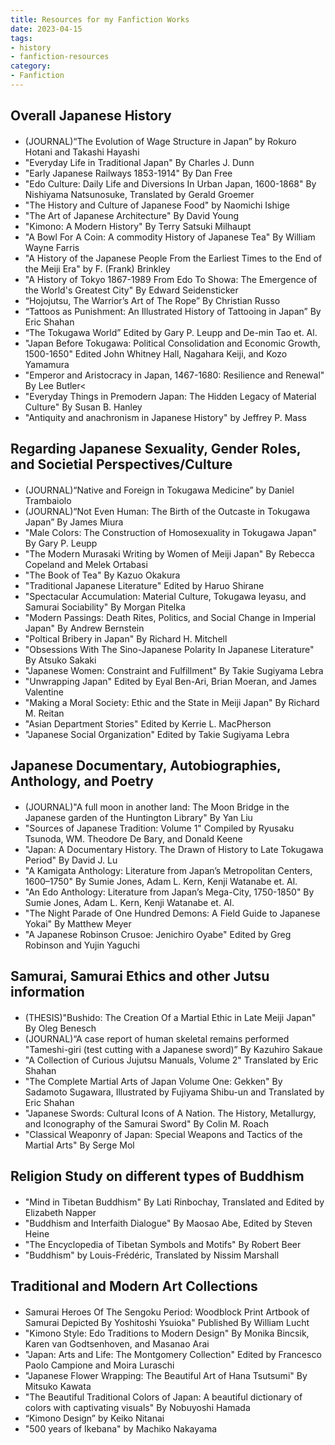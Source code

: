 ```yaml
---
title: Resources for my Fanfiction Works
date: 2023-04-15
tags:
- history
- fanfiction-resources
category: 
- Fanfiction
---
```

## Overall Japanese History
#### 
* (JOURNAL)“The Evolution of Wage Structure in Japan” by Rokuro Hotani and Takashi Hayashi
* "Everyday Life in Traditional Japan" By Charles J. Dunn
* "Early Japanese Railways 1853-1914" By Dan Free
* "Edo Culture: Daily Life and Diversions In Urban Japan, 1600-1868" By Nishiyama Natsunosuke, Translated by Gerald Groemer
* "The History and Culture of Japanese Food" by Naomichi Ishige
* "The Art of Japanese Architecture" By David Young
* "Kimono: A Modern History" By Terry Satsuki Milhaupt
* "A Bowl For A Coin: A commodity History of Japanese Tea" By William Wayne Farris
* "A History of the Japanese People From the Earliest Times to the End of the Meiji Era" by F. (Frank) Brinkley
* "A History of Tokyo 1867-1989 From Edo To Showa: The Emergence of the World's Greatest City" By Edward Seidensticker
* “Hojojutsu, The Warrior’s Art of The Rope” By Christian Russo
* “Tattoos as Punishment: An Illustrated History of Tattooing in Japan” By Eric Shahan
* “The Tokugawa World” Edited by Gary P. Leupp and De-min Tao et. Al.
* "Japan Before Tokugawa: Political Consolidation and Economic Growth, 1500-1650" Edited John Whitney Hall, Nagahara Keiji, and Kozo Yamamura
* "Emperor and Aristocracy in Japan, 1467-1680: Resilience and Renewal" By Lee Butler<
* "Everyday Things in Premodern Japan: The Hidden Legacy of Material Culture" By Susan B. Hanley
* "Antiquity and anachronism in Japanese History" by  Jeffrey P. Mass

## Regarding Japanese Sexuality, Gender Roles, and Societial Perspectives/Culture
#### 
* (JOURNAL)“Native and Foreign in Tokugawa Medicine” by Daniel Trambaiolo</li>
* (JOURNAL)“Not Even Human: The Birth of the Outcaste in Tokugawa Japan” By James Miura</li>
* "Male Colors: The Construction of Homosexuality in Tokugawa Japan" By Gary P. Leupp</li>
* "The Modern Murasaki Writing by Women of Meiji Japan" By Rebecca Copeland and Melek Ortabasi</li>
* "The Book of Tea" By Kazuo Okakura</li>
* "Traditional Japanese Literature" Edited by Haruo Shirane</li>
* "Spectacular Accumulation: Material Culture, Tokugawa Ieyasu, and Samurai Sociability" By Morgan Pitelka</li>
* "Modern Passings: Death Rites, Politics, and Social Change in Imperial Japan" By Andrew Bernstein</li>
* "Poltical Bribery in Japan" By Richard H. Mitchell</li>
* "Obsessions With The Sino-Japanese Polarity In Japanese Literature" By Atsuko Sakaki</li>
* "Japanese Women: Constraint and Fulfillment" By Takie Sugiyama Lebra</li>
* "Unwrapping Japan" Edited by Eyal Ben-Ari, Brian Moeran, and James Valentine</li>
* "Making a Moral Society: Ethic and the State in Meiji Japan" By Richard M. Reitan</li>
* "Asian Department Stories" Edited by Kerrie L. MacPherson</li>
* "Japanese Social Organization" Edited by Takie Sugiyama Lebra</li>

## Japanese Documentary, Autobiographies, Anthology, and Poetry
#### 
* (JOURNAL)"A full moon in another land: The Moon Bridge in the Japanese garden of the Huntington Library" By Yan Liu
* "Sources of Japanese Tradition: Volume 1" Compiled by Ryusaku Tsunoda, WM. Theodore De Bary, and Donald Keene
* "Japan: A Documentary History. The Drawn of History to Late Tokugawa Period" By David J. Lu
* "A Kamigata Anthology: Literature from Japan’s Metropolitan Centers, 1600–1750" By Sumie Jones, Adam L. Kern, Kenji Watanabe et. Al.
* "An Edo Anthology: Literature from Japan’s Mega-City, 1750-1850" By Sumie Jones, Adam L. Kern, Kenji Watanabe et. Al.
* "The Night Parade of One Hundred Demons: A Field Guide to Japanese Yokai" By Matthew Meyer
* "A Japanese Robinson Crusoe: Jenichiro Oyabe" Edited by Greg Robinson and Yujin Yaguchi

## Samurai, Samurai Ethics and other Jutsu information
#### 
* (THESIS)"Bushido: The Creation Of a Martial Ethic in Late Meiji Japan" By Oleg Benesch
* (JOURNAL)“A case report of human skeletal remains performed "Tameshi-giri (test cutting with a Japanese sword)” By Kazuhiro Sakaue
* "A Collection of Curious Jujutsu Manuals, Volume 2" Translated by Eric Shahan
* "The Complete Martial Arts of Japan Volume One: Gekken" By Sadamoto Sugawara, Illustrated by Fujiyama Shibu-un and Translated by Eric Shahan
* "Japanese Swords: Cultural Icons of A Nation. The History, Metallurgy, and Iconography of the Samurai Sword" By Colin M. Roach
* "Classical Weaponry of Japan: Special Weapons and Tactics of the Martial Arts" By Serge Mol
 
## Religion Study on different types of Buddhism
#### 
* "Mind in Tibetan Buddhism" By Lati Rinbochay, Translated and Edited by Elizabeth Napper
* "Buddhism and Interfaith Dialogue" By Maosao Abe, Edited by Steven Heine
* "The Encyclopedia of Tibetan Symbols and Motifs" By Robert Beer
* "Buddhism" by Louis-Frédéric, Translated by Nissim Marshall

## Traditional and Modern Art Collections
#### 
* Samurai Heroes Of The Sengoku Period: Woodblock Print Artbook of Samurai Depicted By Yoshitoshi Ysuioka" Published By William Lucht
* "Kimono Style: Edo Traditions to Modern Design" By Monika Bincsik, Karen van Godtsenhoven, and Masanao Arai
* "Japan: Arts and Life: The Montgomery Collection" Edited by Francesco Paolo Campione and Moira Luraschi
* "Japanese Flower Wrapping: The Beautiful Art of Hana Tsutsumi" By Mitsuko Kawata
* "The Beautiful Traditional Colors of Japan: A beautiful dictionary of colors with captivating visuals" By Nobuyoshi Hamada
* “Kimono Design” by Keiko Nitanai
* "500 years of Ikebana" by Machiko Nakayama